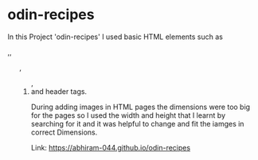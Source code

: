 # odin-recipes
In this Project 'odin-recipes' I used basic HTML elements such as <p>,<img>,<ul>,<ol>,<li> and header tags.

During adding images in HTML pages the dimensions were too big for the pages so I used the width and height that I learnt by searching for it and it was helpful to change and fit the iamges in correct Dimensions.

Link: https://abhiram-044.github.io/odin-recipes